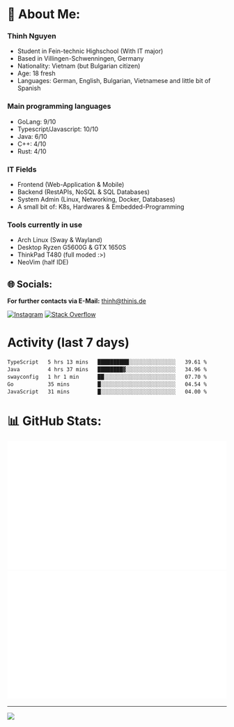 # 💫 About Me:
### Thinh Nguyen
- Student in Fein-technic Highschool (With IT major)
- Based in Villingen-Schwenningen, Germany
- Nationality: Vietnam (but Bulgarian citizen)
- Age: 18 fresh
- Languages: German, English, Bulgarian, Vietnamese and little bit of Spanish

### Main programming languages
- GoLang: 9/10
- Typescript/Javascript: 10/10
- Java: 6/10
- C++: 4/10
- Rust: 4/10

### IT Fields
- Frontend (Web-Application & Mobile)
- Backend (RestAPIs, NoSQL & SQL Databases)
- System Admin (Linux, Networking, Docker, Databases)
- A small bit of: K8s, Hardwares & Embedded-Programming

### Tools currently in use
- Arch Linux (Sway & Wayland)
- Desktop Ryzen G5600G & GTX 1650S
- ThinkPad T480 (full moded :>)
- NeoVim (half IDE)

## 🌐 Socials:
**For further contacts via E-Mail:** thinh@thinis.de

[![Instagram](https://img.shields.io/badge/Instagram-%23E4405F.svg?logo=Instagram&logoColor=white)](https://instagram.com/thinis.de) [![Stack Overflow](https://img.shields.io/badge/-Stackoverflow-FE7A16?logo=stack-overflow&logoColor=white)](https://stackoverflow.com/users/12344712) 

# Activity (last 7 days)
<!--START_SECTION:waka-->

```txt
TypeScript   5 hrs 13 mins   ██████████░░░░░░░░░░░░░░░   39.61 %
Java         4 hrs 37 mins   ████████▓░░░░░░░░░░░░░░░░   34.96 %
swayconfig   1 hr 1 min      ██░░░░░░░░░░░░░░░░░░░░░░░   07.70 %
Go           35 mins         █░░░░░░░░░░░░░░░░░░░░░░░░   04.54 %
JavaScript   31 mins         █░░░░░░░░░░░░░░░░░░░░░░░░   04.00 %
```

<!--END_SECTION:waka-->

# 📊 GitHub Stats:
![](https://raw.githubusercontent.com/CutieCat6778/github-stats/master/generated/overview.svg#gh-dark-mode-only)![](https://raw.githubusercontent.com/CutieCat6778/github-stats/master/generated/languages.svg#gh-dark-mode-only)

---
[![](https://visitcount.itsvg.in/api?id=CutieCat6778&icon=0&color=0)](https://visitcount.itsvg.in)
